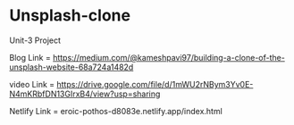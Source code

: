 # Unsplash-clone
Unit-3 Project

Blog Link = https://medium.com/@kameshpavi97/building-a-clone-of-the-unsplash-website-68a724a1482d

video Link = https://drive.google.com/file/d/1mWU2rNBym3Yv0E-N4mKRbfDN13GIrxB4/view?usp=sharing

Netlify Link = eroic-pothos-d8083e.netlify.app/index.html
